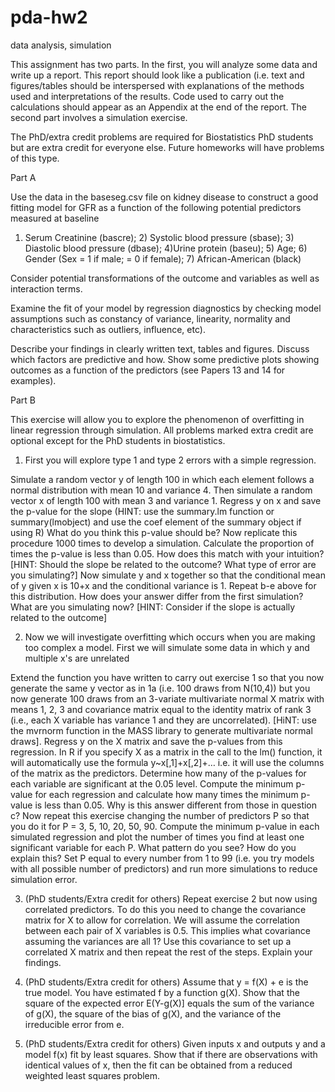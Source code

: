 # pda-hw2
data analysis, simulation


This assignment has two parts. In the first, you will analyze some data and write up a report. This report should look like a publication (i.e. text and figures/tables should be interspersed with explanations of the methods used and interpretations of the results. Code used to carry out the calculations should appear as an Appendix at the end of the report. The second part involves a simulation exercise.

 

The PhD/extra credit problems are required for Biostatistics PhD students but are extra credit for everyone else. Future homeworks will have problems of this type.

Part A

Use the data in the baseseg.csv file on kidney disease to construct a good fitting model for GFR as a function of the following potential predictors measured at baseline 

1) Serum Creatinine (bascre); 2) Systolic blood pressure (sbase); 3) Diastolic blood pressure (dbase); 4)Urine protein (baseu); 5) Age; 6) Gender (Sex = 1 if male; = 0 if female); 7) African-American (black) 

Consider potential transformations of the outcome and variables as well as interaction terms. 

Examine the fit of your model by regression diagnostics by checking model assumptions such as constancy of variance, linearity, normality and characteristics such as outliers, influence, etc). 

Describe your findings in clearly written text, tables and figures. Discuss which factors are predictive and how. Show some predictive plots showing outcomes as a function of the predictors (see Papers 13 and 14 for examples). 

 

Part B

This exercise will allow you to explore the phenomenon of overfitting in linear regression through simulation. All problems marked extra credit are optional except for the PhD students in biostatistics.

 

1. First you will explore type 1 and type 2 errors with a simple regression.

 

Simulate a random vector y of length 100 in which each element follows a normal distribution with mean 10 and variance 4. Then simulate a random vector x of length 100 with mean 3 and variance 1.
Regress y on x and save the p-value for the slope (HINT: use the summary.lm function or summary(lmobject) and use the coef element of the summary object if using R)
What do you think this p-value should be?
Now replicate this procedure 1000 times to develop a simulation.
Calculate the proportion of times the p-value is less than 0.05. How does this match with your intuition? [HINT: Should the slope be related to the outcome? What type of error are you simulating?]
Now simulate y and x together so that the conditional mean of y given x is 10+x and the conditional variance is 1. Repeat b-e above for this distribution. How does your answer differ from the first simulation? What are you simulating now? [HINT: Consider if the slope is actually related to the outcome]
 

 

2. Now we will investigate overfitting which occurs when you are making too complex a model. First we will simulate some data in which y and multiple x's are unrelated

 

Extend the function you have written to carry out exercise 1 so that you now generate the same y vector as in 1a (i.e. 100 draws from N(10,4)) but you now generate 100 draws from an 3-variate multivariate normal X matrix with means 1, 2, 3 and covariance matrix equal to the identity matrix of rank 3 (i.e., each X variable has variance 1 and they are uncorrelated). [HiNT: use the mvrnorm function in the MASS library to generate multivariate normal draws].
Regress y on the X matrix and save the p-values from this regression. In R if you specify X as a matrix in the call to the lm() function, it will automatically use the formula y~x[,1]+x[,2]+… i.e. it will use the columns of the matrix as the predictors.
Determine how many of the p-values for each variable are significant at the 0.05 level.
Compute the minimum p-value for each regression and calculate how many times the minimum p-value is less than 0.05. Why is this answer different from those in question c?
Now repeat this exercise changing the number of predictors P so that you do it for P = 3, 5, 10, 20, 50, 90. Compute the minimum p-value in each simulated regression and plot the number of times you find at least one significant variable for each P. What pattern do you see? How do you explain this?
Set P equal to every number from 1 to 99 (i.e. you try models with all possible number of predictors) and run more simulations to reduce simulation error.
 

3. (PhD students/Extra credit for others) Repeat exercise 2 but now using correlated predictors. To do this you need to change the covariance matrix for X to allow for correlation. We will assume the correlation between each pair of X variables is 0.5. This implies what covariance assuming the variances are all 1? Use this covariance to set up a correlated X matrix and then repeat the rest of the steps. Explain your findings.

 

4. (PhD students/Extra credit for others) Assume that y = f(X) + e is the true model. You have estimated f by a function g(X). Show that the square of the expected error E(Y-g(X)] equals the sum of the variance of g(X), the square of the bias of g(X), and the variance of the irreducible error from e.

 

5. (PhD students/Extra credit for others) Given inputs x and outputs y and a model f(x) fit by least squares. Show that if there are observations with identical values of x, then the fit can be obtained from a reduced weighted least squares problem.